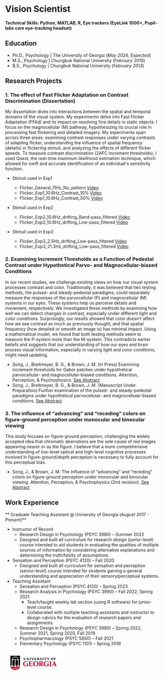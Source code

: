 # Vision Scientist

#### Technical Skills: Python, MATLAB, R, Eye trackers (EyeLink 1000+, Pupil-labs core eye-tracking headset)

## Education
- Ph.D., Psychology | The University of Georgia (_May 2024, Expected_)				       
- M.S., Psychology | Chungbuk National University  (_February 2015_)	 			        	
- B.S., Psychology | Chungbuk National University  (_February 2013_)

## Research Projects
### 1. The effect of Fast Flicker Adaptation on Contrast Discrimination (Dissertation)
My dissertation dives into interactions between the spatial and temporal domains of the visual system. My experiments delve into Fast Flicker Adaptation (FFAd) and its impact on resolving fine details in static objects. I focus on the magnocellular (M) pathway, hypothesizing its crucial role in processing fast flickering and detailed imagery. My experiments span across three areas: examining contrast responses under varying contrasts of adapting flicker, understanding the influence of spatial frequency (details) in flickering stimuli, and analyzing the effects of different flicker speeds.
To measure contrast discrimination (2AFC increment thresholds), I used Quest, the real-time maximum likelihood estimation technique, which allowed for swift and accurate identification of an individual's sensitivity function. 

- Stimuli used in Exp1
  - Flicker_General_11Hz_No_pattern
[Video](/assets/Research_Stimuli/Exp1_0C-F.mp4)
  - Flicker_Exp1_10.6Hz_Contrast_10%
[Video](/assets/Research_Stimuli/Exp1_10C-F.mp4)
  - Flicker_Exp1_10.6Hz_Contrast_50%
[Video](/assets/Research_Stimuli/Exp1_50C-F.mp4)

- Stimuli used in Exp2
  - Flicker_Exp2_10.6Hz_drifting_Band-pass_filtered
[Video](/assets/Research_Stimuli/Exp2_HS-F.mp4)
  - Flicker_Exp2_10.6Hz_drifting_Low-pass_filtered
[Video](/assets/Research_Stimuli/Exp2_LS-F.mp4)

- Stimuli used in Exp3
  - Flicker_Exp3_2.5Hz_drifting_Low-pass_filtered
[Video](/assets/Research_Stimuli/Exp3_2.5hz.mp4)
  - Flicker_Exp3_21.3Hz_drifting_Low-pass_filtered
[Video](/assets/Research_Stimuli/Exp3_21.25.mp4)

### 2. Examining Increment Thresholds as a Function of Pedestal Contrast under Hypothetical Parvo- and Magnocellular-biased Conditions
In our recent studies, we challenge existing views on how our visual system processes contrast and color. Traditionally, it was believed that two testing methods, the pulsed- and steady-pedestal paradigms, could separately measure the responses of the parvocellular (P) and magnocellular (M) systems in our eyes. These systems help us perceive details and movement, respectively. We investigated these methods by examining how well we can detect changes in contrast, especially under different light and color conditions. Surprisingly, our results showed that color doesn’t affect how we see contrast as much as previously thought, and that spatial frequency (how detailed or smooth an image is) has minimal impact. Using a mathematical model, we found that both testing methods seem to measure the P-system more than the M-system. This contradicts earlier beliefs and suggests that our understanding of how our eyes and brain process visual information, especially in varying light and color conditions, might need updating.

- Song, J., Breitmeyer, B. G., & Brown, J. M. (In Press) Examining increment thresholds for Gabor patches under hypothetical parvocellular- and magnocellular-biased conditions. Attention, Perception, & Psychophysics. [See Abstract](https://jov.arvojournals.org/article.aspx?articleid=2784082)
- Song, J., Breitmeyer, B. G., & Brown, J. M. (Manuscript Under Preparation) Further examination of the pulsed- and steady-pedestal paradigms under hypothetical parvocellular- and magnocellular-biased conditions. [See Abstract](https://jov.arvojournals.org/article.aspx?articleid=2791665)

### 3. The influence of “advancing” and “receding” colors on figure-ground perception under monocular and binocular viewing
This study focuses on figure-ground perception, challenging the widely accepted idea that chromatic aberrations are the sole cause of red images appearing nearer or as the figure. I believe that a more comprehensive understanding of low-level optical and high-level cognitive processes involved in figure-ground/depth perception is necessary to fully account for this perceptual bias. 

- Song, J., & Brown, J. M. The influence of “advancing” and “receding” colors on figure-ground perception under monocular and binocular viewing. Attention, Perception, & Psychophysics (2nd revision).
[See Abstract](https://jov.arvojournals.org/article.aspx?articleid=2749992)

## Work Experience
** Graduate Teaching Assistant @ University of Georgia (_August 2017 - Present_)**
- Instructor of Record 
  - Research Design in Psychology (PSYC 3980) – Summer 2022				   
  - Designed and built all curriculum for research design (junior-level) course intended to aid students in evaluating the qualities of multiple sources of information by considering alternative explanations and determining the truth/falsity of assumptions.
- Sensation and Perception (PSYC 4120) – Fall 2020		
  - Designed and built all curriculum for sensation and perception (senior-level) course intended for students gaining a general understanding and appreciation of their sensory/perceptual systems.
- Teaching Assistant
  - Sensation and Perception (PSYC 4120) – Spring 2023 
  - Research Analysis in Psychology (PSYC 3990) – Fall 2022, Spring 2021			
    - Teach/taught weekly lab section (using R software) for junior-level course.
    - Collaborated with multiple teaching assistants and instructor to design rubrics for the evaluation of research papers and assignments.
  - Research Design in Psychology (PSYC 3980) – Spring 2022, Summer 2021, Spring 2020, Fall 2019	
  - Psychopharmacology (PSYC 5850) – Fall 2021
  - Elementary Psychology (PSYC 1101) – Spring 2019	


 ![UGA_logo](/assets/Images/uga_logo.png)
